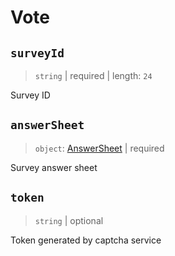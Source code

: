 # Vote

## `surveyId`

> `string` | required | length: `24`

Survey ID

## `answerSheet`

> `object`: [AnswerSheet](./ANSWERSHEET.md) | required

Survey answer sheet

## `token`

> `string` | optional

Token generated by captcha service
